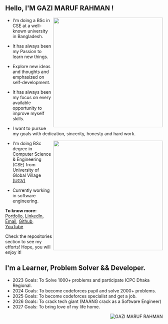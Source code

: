 
## Hello, I'M GAZI MARUF RAHMAN !

<img align="right" width="350" src="https://github-readme-stats.vercel.app/api?username=0xM42UF&theme=dracula&hide_border=false&include_all_commits=false&count_private=true"/>


- I'm doing a BSc in CSE at a well-known university in Bangladesh.

- It has always been my Passion to learn new things.
- Explore new ideas and thoughts and emphasized on self-development.
- It has always been my focus on every available opportunity to improve myself skills.
- I want to pursue my goals with dedication, sincerity, honesty and hard work.


<img align="right" width="350" src="https://github-readme-stats.vercel.app/api/top-langs/?username=0xM42UF&hide=html,css,php,javascript,scss&theme=dracula&hide_border=false&include_all_commits=false&count_private=true&layout=compact"/>


- I'm doing BSc degree in Computer Science & Engineering (CSE) from University of Global Village [(UGV)](https://ugv.edu.bd)

- Currently working in software engineering.


**To know more:**  [Portfolio](https://0xm42uf.me), [LinkedIn](https://www.linkedin.com/in/gazi-maruf-rahman-a357b31a5), [Email](mailto:telapokaworld@gmail.com), [Github](https://github.com/0xM42UF), [YouTube](https://www.youtube.com/channel/0xM42UF)
<br/>

Check the repositories section to see my efforts! Hope, you will enjoy it!
<br/>



## I'm a Learner, Problem Solver && Developer.

- 2023 Goals: To Solve 1000+ problems and participate ICPC Dhaka Regional. 
- 2024 Goals: To become codeforces pupil and solve 2000+ problems.
- 2025 Goals: To become codeforces specialist and get a job.
- 2026 Goals: To crack tech giant (MAANG crack as a Software Engineer)
- 2027 Goals: To bring love of my life home.





<p><img align='right' src="https://komarev.com/ghpvc/?username=0xM42UF" alt="GAZI MARUF RAHMAN" /> </p>
